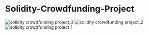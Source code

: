 # Solidity-Crowdfunding-Project
![solidity crowdfunding project_3](https://user-images.githubusercontent.com/85309438/208827854-d21c70ce-8270-474b-9194-9455bbedcae4.jpg)
![solidity crowdfunding project_2](https://user-images.githubusercontent.com/85309438/208827871-5c8c1f6f-abb8-4613-a38d-b72eb15230e9.jpg)
![solidity crowdfunding project_1](https://user-images.githubusercontent.com/85309438/208827880-1f850b76-9fd5-4647-abeb-681b916bf48d.jpg)


